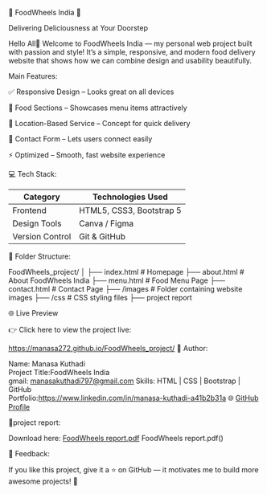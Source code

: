 🍔 FoodWheels India 🚚

Delivering Deliciousness at Your Doorstep

Hello All👋
Welcome to FoodWheels India — my personal web project built with passion and style!
It’s a simple, responsive, and modern food delivery website that shows how we can combine design and usability beautifully.

Main Features:

✅ Responsive Design – Looks great on all devices

🍱 Food Sections – Showcases menu items attractively

📍 Location-Based Service – Concept for quick delivery

💬 Contact Form – Lets users connect easily

⚡ Optimized – Smooth, fast website experience

💻 Tech Stack:

| **Category**    | **Technologies Used** |
|---------------  |------------------------|
| Frontend        | HTML5, CSS3, Bootstrap 5 |
| Design Tools    | Canva / Figma |
| Version Control | Git & GitHub |

📁 Folder Structure:

FoodWheels_project/
│
├── index.html # Homepage
├── about.html # About FoodWheels India
├── menu.html # Food Menu Page
├── contact.html # Contact Page
├── /images # Folder containing website images
├── /css # CSS styling files
├── project report

🌐 Live Preview

👉 Click here to view the project live:

 https://manasa272.github.io/FoodWheels_project/
🧠 Author:

Name: Manasa Kuthadi  
Project Title:FoodWheels India  
gmail: manasakuthadi797@gmail.com
Skills: HTML | CSS | Bootstrap | GitHub  
Portfolio:https://www.linkedin.com/in/manasa-kuthadi-a41b2b31a 
🌐 [GitHub Profile](https://github.com/Manasa272)

📁project report:

Download here: [FoodWheels report.pdf](https://github.com/user-attachments/files/23201325/FoodWheels.report.pdf)
FoodWheels report.pdf()


💬 Feedback:

If you like this project, give it a ⭐ on GitHub — it motivates me to build more awesome projects! 🚀


